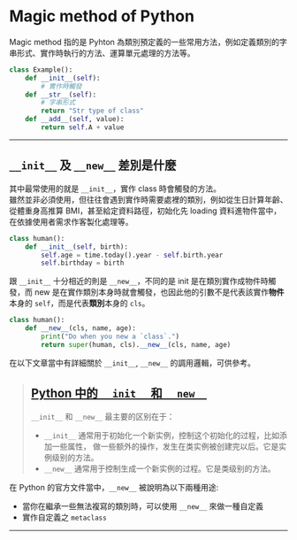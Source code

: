 # Magic method of Python

Magic method 指的是 Pyhton 為類別預定義的一些常用方法，例如定義類別的字串形式、實作時執行的方法、運算單元處理的方法等。

```python
class Example():
    def __init__(self):
        # 實作時觸發
    def __str__(self):
        # 字串形式
        return "Str type of class"
    def __add__(self, value):
        return self.A + value
```
---
## `__init__` 及 `__new__` 差別是什麼
其中最常使用的就是 `__init__`，實作 class 時會觸發的方法。    
雖然並非必須使用，但往往會遇到實作時需要處裡的類別，例如從生日計算年齡、從體重身高推算 BMI，甚至給定資料路徑，初始化先 loading 資料進物件當中，在依據使用者需求作客製化處理等。

```python
class human():
    def __init__(self, birth):
        self.age = time.today().year - self.birth.year
        self.birthday = birth
```
    
跟 `__init__` 十分相近的則是 `__new__`，不同的是 init 是在類別實作成物件時觸發，而 new 是在實作類別本身時就會觸發，也因此他的引數不是代表該實作**物件**本身的 `self`，而是代表**類別**本身的 `cls`。

```python
class human():
    def __new__(cls, name, age):
        print("Do when you new a `class`.")
        return super(human, cls).__new__(cls, name, age)
```

在以下文章當中有詳細關於 `__init__`, `__new__` 的調用邏輯，可供參考。    
> ## [Python 中的 `__init__` 和 `__new__`](https://www.zlovezl.cn/articles/__init__-and__new__-in-python/)
> `__init__` 和 `__new__` 最主要的区别在于：
> - `__init__` 通常用于初始化一个新实例，控制这个初始化的过程，比如添加一些属性， 做一些额外的操作，发生在类实例被创建完以后。它是实例级别的方法。
> - `__new__` 通常用于控制生成一个新实例的过程。它是类级别的方法。

在 Python 的官方文件當中，`__new__` 被說明為以下兩種用途:
- 當你在繼承一些無法複寫的類別時，可以使用 `__new__` 來做一種自定義
- 實作自定義之 `metaclass`

---